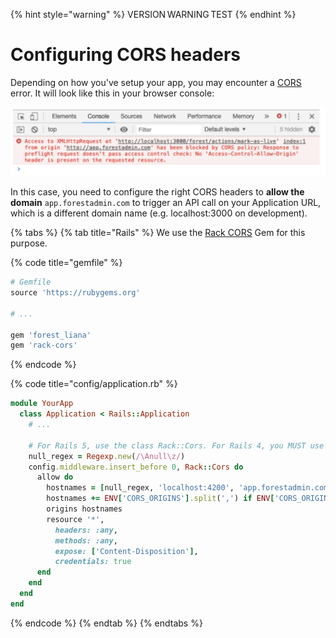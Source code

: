 {% hint style="warning" %}
VERSION WARNING TEST
{% endhint %}

# Configuring CORS headers

Depending on how you've setup your app, you may encounter a [CORS](https://en.wikipedia.org/wiki/Cross-origin\_resource\_sharing) error. It will look like this in your browser console:

![](../../.gitbook/assets/cors.png)

In this case, you need to configure the right CORS headers to **allow the domain** `app.forestadmin.com` to trigger an API call on your Application URL, which is a different domain name (e.g. localhost:3000 on development).

{% tabs %}
{% tab title="Rails" %}
We use the [Rack CORS](https://github.com/cyu/rack-cors) Gem for this purpose.

{% code title="gemfile" %}
```ruby
# Gemfile
source 'https://rubygems.org'

# ...

gem 'forest_liana'
gem 'rack-cors'
```
{% endcode %}

{% code title="config/application.rb" %}
```ruby
module YourApp
  class Application < Rails::Application
    # ...

    # For Rails 5, use the class Rack::Cors. For Rails 4, you MUST use the string 'Rack::Cors'.
    null_regex = Regexp.new(/\Anull\z/)
    config.middleware.insert_before 0, Rack::Cors do
      allow do
        hostnames = [null_regex, 'localhost:4200', 'app.forestadmin.com', 'localhost:3001']
        hostnames += ENV['CORS_ORIGINS'].split(',') if ENV['CORS_ORIGINS']
        origins hostnames
        resource '*',
          headers: :any,
          methods: :any,
          expose: ['Content-Disposition'],
          credentials: true
      end
    end
  end
end
```
{% endcode %}
{% endtab %}
{% endtabs %}
